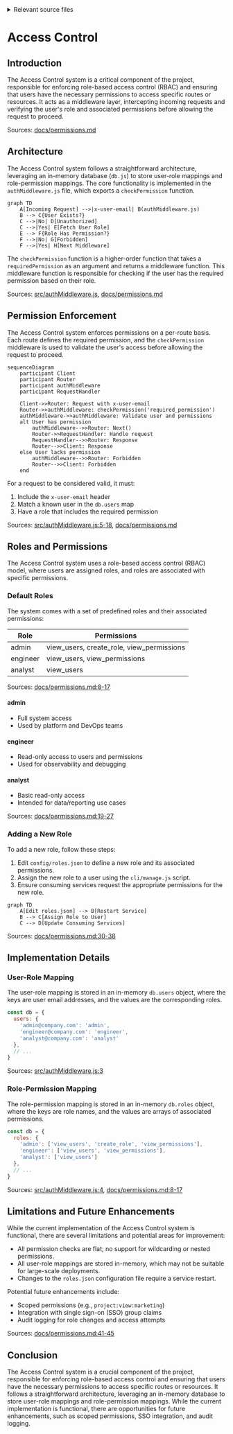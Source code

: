 <details>
<summary>Relevant source files</summary>

The following files were used as context for generating this wiki page:

- [src/authMiddleware.js](https://github.com/aanickode/access-control-service/blob/main/src/authMiddleware.js)
- [docs/permissions.md](https://github.com/aanickode/access-control-service/blob/main/docs/permissions.md)

</details>

# Access Control

## Introduction

The Access Control system is a critical component of the project, responsible for enforcing role-based access control (RBAC) and ensuring that users have the necessary permissions to access specific routes or resources. It acts as a middleware layer, intercepting incoming requests and verifying the user's role and associated permissions before allowing the request to proceed.

Sources: [docs/permissions.md](https://github.com/aanickode/access-control-service/blob/main/docs/permissions.md)

## Architecture

The Access Control system follows a straightforward architecture, leveraging an in-memory database (`db.js`) to store user-role mappings and role-permission mappings. The core functionality is implemented in the `authMiddleware.js` file, which exports a `checkPermission` function.

```mermaid
graph TD
    A[Incoming Request] -->|x-user-email| B(authMiddleware.js)
    B --> C{User Exists?}
    C -->|No| D[Unauthorized]
    C -->|Yes| E[Fetch User Role]
    E --> F{Role Has Permission?}
    F -->|No| G[Forbidden]
    F -->|Yes| H[Next Middleware]
```

The `checkPermission` function is a higher-order function that takes a `requiredPermission` as an argument and returns a middleware function. This middleware function is responsible for checking if the user has the required permission based on their role.

Sources: [src/authMiddleware.js](https://github.com/aanickode/access-control-service/blob/main/src/authMiddleware.js), [docs/permissions.md](https://github.com/aanickode/access-control-service/blob/main/docs/permissions.md)

## Permission Enforcement

The Access Control system enforces permissions on a per-route basis. Each route defines the required permission, and the `checkPermission` middleware is used to validate the user's access before allowing the request to proceed.

```mermaid
sequenceDiagram
    participant Client
    participant Router
    participant authMiddleware
    participant RequestHandler

    Client->>Router: Request with x-user-email
    Router->>authMiddleware: checkPermission('required_permission')
    authMiddleware->>authMiddleware: Validate user and permissions
    alt User has permission
        authMiddleware-->>Router: Next()
        Router->>RequestHandler: Handle request
        RequestHandler-->>Router: Response
        Router-->>Client: Response
    else User lacks permission
        authMiddleware-->>Router: Forbidden
        Router-->>Client: Forbidden
    end
```

For a request to be considered valid, it must:

1. Include the `x-user-email` header
2. Match a known user in the `db.users` map
3. Have a role that includes the required permission

Sources: [src/authMiddleware.js:5-18](https://github.com/aanickode/access-control-service/blob/main/src/authMiddleware.js#L5-L18), [docs/permissions.md](https://github.com/aanickode/access-control-service/blob/main/docs/permissions.md)

## Roles and Permissions

The Access Control system uses a role-based access control (RBAC) model, where users are assigned roles, and roles are associated with specific permissions.

### Default Roles

The system comes with a set of predefined roles and their associated permissions:

| Role     | Permissions                                  |
|----------|-----------------------------------------------|
| admin    | view_users, create_role, view_permissions    |
| engineer | view_users, view_permissions                 |
| analyst  | view_users                                   |

Sources: [docs/permissions.md:8-17](https://github.com/aanickode/access-control-service/blob/main/docs/permissions.md#L8-L17)

#### admin

- Full system access
- Used by platform and DevOps teams

#### engineer

- Read-only access to users and permissions
- Used for observability and debugging

#### analyst

- Basic read-only access
- Intended for data/reporting use cases

Sources: [docs/permissions.md:19-27](https://github.com/aanickode/access-control-service/blob/main/docs/permissions.md#L19-L27)

### Adding a New Role

To add a new role, follow these steps:

1. Edit `config/roles.json` to define a new role and its associated permissions.
2. Assign the new role to a user using the `cli/manage.js` script.
3. Ensure consuming services request the appropriate permissions for the new role.

```mermaid
graph TD
    A[Edit roles.json] --> B[Restart Service]
    B --> C[Assign Role to User]
    C --> D[Update Consuming Services]
```

Sources: [docs/permissions.md:30-38](https://github.com/aanickode/access-control-service/blob/main/docs/permissions.md#L30-L38)

## Implementation Details

### User-Role Mapping

The user-role mapping is stored in an in-memory `db.users` object, where the keys are user email addresses, and the values are the corresponding roles.

```javascript
const db = {
  users: {
    'admin@company.com': 'admin',
    'engineer@company.com': 'engineer',
    'analyst@company.com': 'analyst'
  },
  // ...
}
```

Sources: [src/authMiddleware.js:3](https://github.com/aanickode/access-control-service/blob/main/src/authMiddleware.js#L3)

### Role-Permission Mapping

The role-permission mapping is stored in an in-memory `db.roles` object, where the keys are role names, and the values are arrays of associated permissions.

```javascript
const db = {
  roles: {
    'admin': ['view_users', 'create_role', 'view_permissions'],
    'engineer': ['view_users', 'view_permissions'],
    'analyst': ['view_users']
  },
  // ...
}
```

Sources: [src/authMiddleware.js:4](https://github.com/aanickode/access-control-service/blob/main/src/authMiddleware.js#L4), [docs/permissions.md:8-17](https://github.com/aanickode/access-control-service/blob/main/docs/permissions.md#L8-L17)

## Limitations and Future Enhancements

While the current implementation of the Access Control system is functional, there are several limitations and potential areas for improvement:

- All permission checks are flat; no support for wildcarding or nested permissions.
- All user-role mappings are stored in-memory, which may not be suitable for large-scale deployments.
- Changes to the `roles.json` configuration file require a service restart.

Potential future enhancements include:

- Scoped permissions (e.g., `project:view:marketing`)
- Integration with single sign-on (SSO) group claims
- Audit logging for role changes and access attempts

Sources: [docs/permissions.md:41-45](https://github.com/aanickode/access-control-service/blob/main/docs/permissions.md#L41-L45)

## Conclusion

The Access Control system is a crucial component of the project, responsible for enforcing role-based access control and ensuring that users have the necessary permissions to access specific routes or resources. It follows a straightforward architecture, leveraging an in-memory database to store user-role mappings and role-permission mappings. While the current implementation is functional, there are opportunities for future enhancements, such as scoped permissions, SSO integration, and audit logging.